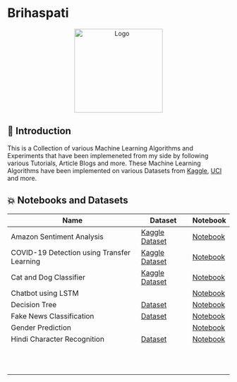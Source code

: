 # Brihaspati

<p align="center">
  <a href="https://github.com/HarshCasper/Brihaspati">
    <img src="https://cdn.pixabay.com/photo/2016/08/30/03/06/jupiter-1629708_960_720.png" alt="Logo" width="200" height="190">
  </a>
  
 ## 📌 Introduction

This is a Collection of various Machine Learning Algorithms and Experiments that have been implemeneted from my side by following various Tutorials, Article Blogs and more. 
These Machine Learning Algorithms have been implemented on various Datasets from [Kaggle](https://www.kaggle.com/), [UCI](https://archive.ics.uci.edu/) and more. 

## 💥 Notebooks and Datasets 

| Name  | Dataset  |  Notebook |
|---|---|---|
| Amazon Sentiment Analysis | [Kaggle Dataset](https://www.kaggle.com/bittlingmayer/amazonreviews/notebooks) | [Notebook](https://github.com/HarshCasper/Brihaspati/tree/master/Amazon%20Sentiment%20Analysis)  |
| COVID-19 Detection using Transfer Learning  | [Kaggle Dataset](https://github.com/ieee8023/covid-chestxray-dataset)  | [Notebook](https://github.com/HarshCasper/Brihaspati/tree/master/COVID-19)  |
| Cat and Dog Classifier  | [Kaggle Dataset](https://www.kaggle.com/c/dogs-vs-cats)  | [Notebook](https://github.com/HarshCasper/Brihaspati/tree/master/Cat%20and%20Dog%20Classifer)  |
| Chatbot using LSTM  |   | [Notebook](https://github.com/HarshCasper/Brihaspati/tree/master/Chatbot%20using%20LSTM)  |
| Decision Tree  | [Dataset](https://github.com/HarshCasper/Brihaspati/tree/master/Decision%20Tree)  | [Notebook](https://github.com/HarshCasper/Brihaspati/tree/master/Decision%20Tree)   |
| Fake News Classification  | [Dataset](https://www.kaggle.com/c/fake-news/data)  | [Notebook](https://github.com/HarshCasper/Brihaspati/tree/master/Fake%20News%20Analysis)  |
| Gender Prediction  |   | [Notebook](https://github.com/HarshCasper/Brihaspati/tree/master/Gender%20Prediction%20using%20Natural%20Language%20Processing)  |
| Hindi Character Recognition  | [Dataset](https://www.kaggle.com/rishianand/devanagari-character-set)  | [Notebook](https://github.com/HarshCasper/Brihaspati/tree/master/Hindi%20Character%20Recognition)  |
|   |   |   |
|   |   |   |
|   |   |   |
|   |   |   |
|   |   |   |
|   |   |   |
|   |   |   |
|   |   |   |
|   |   |   |
|   |   |   |
|   |   |   |
